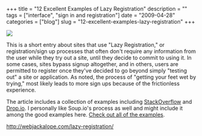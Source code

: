 +++
title = "12 Excellent Examples of Lazy Registration"
description = ""
tags = ["interface", "sign in and registration"]
date = "2009-04-28"
categories = ["blog"]
slug = "12-excellent-examples-lazy-registration"
+++



  <div class="notebook-screenshot"><a href="http://webjackalope.com/lazy-registration/"><img src="http://media.konigi.com/bluga/wt49f7900bd9042.jpg"/></a></div><p>This is a short entry about sites that use "Lazy Registration," or registration/sign up processes that often don't require any information from the user while they try out a site, until they decide to commit to using it. In some cases, sites bypass signup altogether, and in others, users are permitted to register once they've decided to go beyond simply "testing out" a site or application. As noted, the process of "getting your feet wet by trying," most likely leads to more sign ups because of the frictionless experience.</p>
<p>The article includes a collection of examples including <a href="http://www.stackoverflow.com/">StackOverflow</a> and <a href="http://drop.io/">Drop.io</a>. I personally like Soup.io's process as well and might include it among the good examples here. <a href="http://webjackalope.com/lazy-registration/">Check out all of the examples</a>. </p>
    
  <a href="http://webjackalope.com/lazy-registration/">http://webjackalope.com/lazy-registration/</a>
